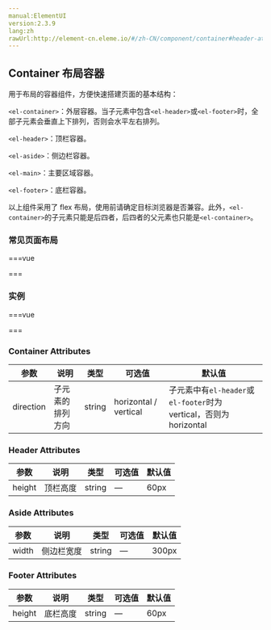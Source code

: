 ```yaml
---
manual:ElementUI
version:2.3.9
lang:zh
rawUrl:http://element-cn.eleme.io/#/zh-CN/component/container#header-attributes
---
```



## Container 布局容器<a name="container-bu-ju-rong-qi"></a>


用于布局的容器组件，方便快速搭建页面的基本结构：



`<el-container>`：外层容器。当子元素中包含`<el-header>`或`<el-footer>`时，全部子元素会垂直上下排列，否则会水平左右排列。



`<el-header>`：顶栏容器。



`<el-aside>`：侧边栏容器。



`<el-main>`：主要区域容器。



`<el-footer>`：底栏容器。



以上组件采用了 flex 布局，使用前请确定目标浏览器是否兼容。此外，`<el-container>`的子元素只能是后四者，后四者的父元素也只能是`<el-container>`。



### 常见页面布局<a name="chang-jian-ye-mian-bu-ju"></a>


===vue
<template><div>
<el-container>
  <el-header>Header</el-header>
  <el-main>Main</el-main>
</el-container>

<el-container>
  <el-header>Header</el-header>
  <el-main>Main</el-main>
  <el-footer>Footer</el-footer>
</el-container>

<el-container>
  <el-aside width="200px">Aside</el-aside>
  <el-main>Main</el-main>
</el-container>

<el-container>
  <el-header>Header</el-header>
  <el-container>
    <el-aside width="200px">Aside</el-aside>
    <el-main>Main</el-main>
  </el-container>
</el-container>

<el-container>
  <el-header>Header</el-header>
  <el-container>
    <el-aside width="200px">Aside</el-aside>
    <el-container>
      <el-main>Main</el-main>
      <el-footer>Footer</el-footer>
    </el-container>
  </el-container>
</el-container>

<el-container>
  <el-aside width="200px">Aside</el-aside>
  <el-container>
    <el-header>Header</el-header>
    <el-main>Main</el-main>
  </el-container>
</el-container>

<el-container>
  <el-aside width="200px">Aside</el-aside>
  <el-container>
    <el-header>Header</el-header>
    <el-main>Main</el-main>
    <el-footer>Footer</el-footer>
  </el-container>
</el-container>
</div></template>




<style>
  .el-header, .el-footer {
    background-color: #B3C0D1;
    color: #333;
    text-align: center;
    line-height: 60px;
  }
  
  .el-aside {
    background-color: #D3DCE6;
    color: #333;
    text-align: center;
    line-height: 200px;
  }
  
  .el-main {
    background-color: #E9EEF3;
    color: #333;
    text-align: center;
    line-height: 160px;
  }
  
  body > .el-container {
    margin-bottom: 40px;
  }
  
  .el-container:nth-child(5) .el-aside,
  .el-container:nth-child(6) .el-aside {
    line-height: 260px;
  }
  
  .el-container:nth-child(7) .el-aside {
    line-height: 320px;
  }
</style>
===






### 实例<a name="shi-li"></a>


===vue
<template><div>
<el-container style="height: 500px; border: 1px solid #eee">
  <el-aside width="200px" style="background-color: rgb(238, 241, 246)">
    <el-menu :default-openeds="['1', '3']">
      <el-submenu index="1">
        <template slot="title"><i class="el-icon-message"></i>导航一</template>
        <el-menu-item-group>
          <template slot="title">分组一</template>
          <el-menu-item index="1-1">选项1</el-menu-item>
          <el-menu-item index="1-2">选项2</el-menu-item>
        </el-menu-item-group>
        <el-menu-item-group title="分组2">
          <el-menu-item index="1-3">选项3</el-menu-item>
        </el-menu-item-group>
        <el-submenu index="1-4">
          <template slot="title">选项4</template>
          <el-menu-item index="1-4-1">选项4-1</el-menu-item>
        </el-submenu>
      </el-submenu>
      <el-submenu index="2">
        <template slot="title"><i class="el-icon-menu"></i>导航二</template>
        <el-menu-item-group>
          <template slot="title">分组一</template>
          <el-menu-item index="2-1">选项1</el-menu-item>
          <el-menu-item index="2-2">选项2</el-menu-item>
        </el-menu-item-group>
        <el-menu-item-group title="分组2">
          <el-menu-item index="2-3">选项3</el-menu-item>
        </el-menu-item-group>
        <el-submenu index="2-4">
          <template slot="title">选项4</template>
          <el-menu-item index="2-4-1">选项4-1</el-menu-item>
        </el-submenu>
      </el-submenu>
      <el-submenu index="3">
        <template slot="title"><i class="el-icon-setting"></i>导航三</template>
        <el-menu-item-group>
          <template slot="title">分组一</template>
          <el-menu-item index="3-1">选项1</el-menu-item>
          <el-menu-item index="3-2">选项2</el-menu-item>
        </el-menu-item-group>
        <el-menu-item-group title="分组2">
          <el-menu-item index="3-3">选项3</el-menu-item>
        </el-menu-item-group>
        <el-submenu index="3-4">
          <template slot="title">选项4</template>
          <el-menu-item index="3-4-1">选项4-1</el-menu-item>
        </el-submenu>
      </el-submenu>
    </el-menu>
  </el-aside>
  
  <el-container>
    <el-header style="text-align: right; font-size: 12px">
      <el-dropdown>
        <i class="el-icon-setting" style="margin-right: 15px"></i>
        <el-dropdown-menu slot="dropdown">
          <el-dropdown-item>查看</el-dropdown-item>
          <el-dropdown-item>新增</el-dropdown-item>
          <el-dropdown-item>删除</el-dropdown-item>
        </el-dropdown-menu>
      </el-dropdown>
      <span>王小虎</span>
    </el-header>
    
    <el-main>
      <el-table :data="tableData">
        <el-table-column prop="date" label="日期" width="140">
        </el-table-column>
        <el-table-column prop="name" label="姓名" width="120">
        </el-table-column>
        <el-table-column prop="address" label="地址">
        </el-table-column>
      </el-table>
    </el-main>
  </el-container>
</el-container>
</div></template>


<script>
module.exports =  {
    data() {
      const item = {
        date: '2016-05-02',
        name: '王小虎',
        address: '上海市普陀区金沙江路 1518 弄'
      };
      return {
        tableData: Array(20).fill(item)
      }
    }
  };
</script>

<style>
  .el-header {
    background-color: #B3C0D1;
    color: #333;
    line-height: 60px;
  }
  
  .el-aside {
    color: #333;
  }
</style>
===






### Container Attributes<a name="container-attributes"></a>
参数 | 说明 | 类型 | 可选值 | 默认值 
 ---  |  ---  |  ---  |  ---  |  ---  | 
direction | 子元素的排列方向 | string | horizontal / vertical | 子元素中有`el-header`或`el-footer`时为 vertical，否则为 horizontal 


### Header Attributes<a name="header-attributes"></a>
参数 | 说明 | 类型 | 可选值 | 默认值 
 ---  |  ---  |  ---  |  ---  |  ---  | 
height | 顶栏高度 | string | — | 60px 


### Aside Attributes<a name="aside-attributes"></a>
参数 | 说明 | 类型 | 可选值 | 默认值 
 ---  |  ---  |  ---  |  ---  |  ---  | 
width | 侧边栏宽度 | string | — | 300px 


### Footer Attributes<a name="footer-attributes"></a>
参数 | 说明 | 类型 | 可选值 | 默认值 
 ---  |  ---  |  ---  |  ---  |  ---  | 
height | 底栏高度 | string | — | 60px 

